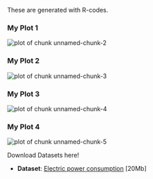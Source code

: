 These are generated with R-codes.
### My Plot 1
![plot of chunk unnamed-chunk-2](https://cloud.githubusercontent.com/assets/8188574/4967027/671ec956-67f3-11e4-8ecf-b3950c439efe.png) 
### My Plot 2
![plot of chunk unnamed-chunk-3](https://cloud.githubusercontent.com/assets/8188574/4967030/82243254-67f3-11e4-9130-0e767ed69c37.png) 
### My Plot 3
![plot of chunk unnamed-chunk-4](https://cloud.githubusercontent.com/assets/8188574/4967033/8e11db2a-67f3-11e4-9c40-a7f62897fd04.png) 
### My Plot 4
![plot of chunk unnamed-chunk-5](https://cloud.githubusercontent.com/assets/8188574/4967035/a0401bb8-67f3-11e4-9354-88c98ab21aaa.png) 



Download Datasets here!
* <b>Dataset</b>: <a href="https://d396qusza40orc.cloudfront.net/exdata%2Fdata%2Fhousehold_power_consumption.zip">Electric power consumption</a> [20Mb]
